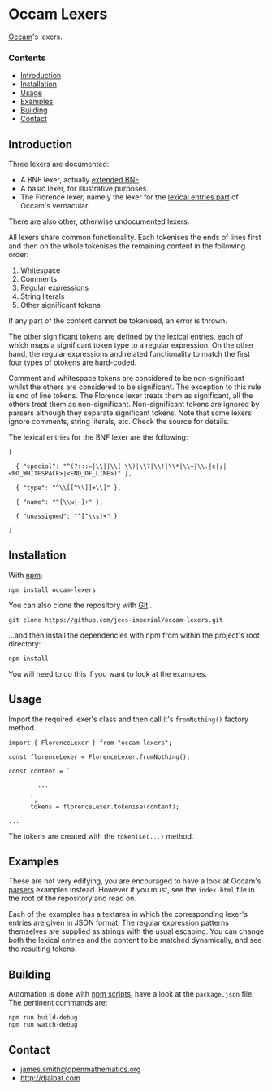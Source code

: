 # Occam Lexers

[Occam](https://github.com/jecs-imperial/occam)'s lexers.

### Contents

- [Introduction](#introduction)
- [Installation](#installation)
- [Usage](#usage)
- [Examples](#examples)
- [Building](#building)
- [Contact](#contact)

## Introduction

Three lexers are documented:

* A BNF lexer, actually [extended BNF](https://en.wikipedia.org/wiki/Extended_Backus%E2%80%93Naur_form).
* A basic lexer, for illustrative purposes.
* The Florence lexer, namely the lexer for the [lexical entries part](https://raw.githubusercontent.com/jecs-imperial/occam-lexers/master/es6/florence/entries.js) of Occam's vernacular.

There are also other, otherwise undocumented lexers.

All lexers share common functionality. Each tokenises the ends of lines first and then on the whole tokenises the remaining content in the following order:

1. Whitespace
2. Comments
3. Regular expressions
4. String literals
5. Other significant tokens

If any part of the content cannot be tokenised, an error is thrown.

The other significant tokens are defined by the lexical entries, each of which maps a significant token type to a regular expression. On the other hand, the regular expressions and related functionality to match the first four types of otokens are hard-coded.

Comment and whitespace tokens are considered to be non-significant whilst the others are considered to be significant. The exception to this rule is end of line tokens. The Florence lexer treats them as significant, all the others treat them as non-significant. Non-significant tokens are ignored by parsers although they separate significant tokens. Note that some lexers ignore comments, string literals, etc. Check the source for details.

The lexical entries for the BNF lexer are the following:

    [
    
      { "special": "^(?:::=|\\||\\(|\\)|\\?|\\!|\\*|\\+|\\.|ε|;|<NO_WHITESPACE>|<END_OF_LINE>)" },

      { "type": "^\\[[^\\]]+\\]" },

      { "name": "^[\\w|~]+" },

      { "unassigned": "^[^\\s]+" }
    
    ]
    
## Installation

With [npm](https://www.npmjs.com/):

    npm install occam-lexers

You can also clone the repository with [Git](https://git-scm.com/)...

    git clone https://github.com/jecs-imperial/occam-lexers.git

...and then install the dependencies with npm from within the project's root directory:

    npm install

You will need to do this if you want to look at the examples.

## Usage

Import the required lexer's class and then call it's `fromNothing()` factory method.

```
import { FlorenceLexer } from "occam-lexers";

const florenceLexer = FlorenceLexer.fromNothing();

const content = `

        ...

      `,
      tokens = florenceLexer.tokenise(content);

...
```
The tokens are created with the `tokenise(...)` method.

## Examples

These are not very edifying, you are encouraged to have a look at Occam's [parsers](https://github.com/jecs-imperial/occam-parsers) examples instead. However if you must, see the `index.html` file in the root of the repository and read on.

Each of the examples has a textarea in which the corresponding lexer's entries are given in JSON format. The regular expression patterns themselves are supplied as strings with the usual escaping. You can change both the lexical entries and the content to be matched dynamically, and see the resulting tokens.

## Building

Automation is done with [npm scripts](https://docs.npmjs.com/misc/scripts), have a look at the `package.json` file. The pertinent commands are:

    npm run build-debug
    npm run watch-debug

## Contact

* james.smith@openmathematics.org
* http://djalbat.com
